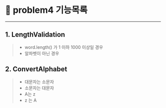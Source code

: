 # 🚀 problem4 기능목록
- - -
## 1. LengthValidation
> - word.length() 가 1 이하 1000 이상일 경우
> - 알파벳이 아닌 경우

## 2. ConvertAlphabet
> - 대문자는 소문자
> - 소문자는 대문자
> - A는 z
> - z 는 A